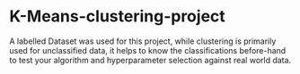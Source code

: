 # K-Means-clustering-project

A labelled Dataset was used for this project,
while clustering is primarily used for unclassified data, 
it helps to know the classifications before-hand
to test your algorithm and hyperparameter selection against real world data.
